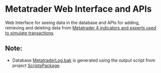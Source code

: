 # Metatrader Web Interface and APIs
Web Interface for seeing data in the database and APIs for adding, retrieving and deleting data from [Metatrader 4 indicators and experts used to simulate transactions](https://github.com/alexandruchirita4192/Metatrader4TransactionSimulation).

## Note:
- Database [MetatraderLog.bak](https://github.com/alexandruchirita4192/MetatraderLogWeb/blob/main/MetatraderLog.bak) is generated using the output script from project [ScriptsPackage](https://github.com/alexandruchirita4192/ScriptsPackage).
